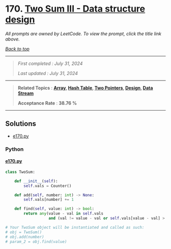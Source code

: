 # 170. [Two Sum III - Data structure design](<https://leetcode.com/problems/two-sum-iii-data-structure-design>)

*All prompts are owned by LeetCode. To view the prompt, click the title link above.*

*[Back to top](<../README.md>)*

------

> *First completed : July 31, 2024*
>
> *Last updated : July 31, 2024*

------

> **Related Topics** : **[Array](<by_topic/Array.md>), [Hash Table](<by_topic/Hash Table.md>), [Two Pointers](<by_topic/Two Pointers.md>), [Design](<by_topic/Design.md>), [Data Stream](<by_topic/Data Stream.md>)**
>
> **Acceptance Rate** : **38.76 %**

------

## Solutions

- [e170.py](<../my-submissions/e170.py>)
### Python
#### [e170.py](<../my-submissions/e170.py>)
```Python
class TwoSum:

    def __init__(self):
        self.vals = Counter()

    def add(self, number: int) -> None:
        self.vals[number] += 1

    def find(self, value: int) -> bool:
        return any(value - val in self.vals 
                   and (val != value - val or self.vals[value - val] > 1) for val in self.vals)

# Your TwoSum object will be instantiated and called as such:
# obj = TwoSum()
# obj.add(number)
# param_2 = obj.find(value)
```

